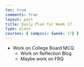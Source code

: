 ```yaml
---
toc: true
comments: true
layout: post
title: Daily Plan for Week 17
type: plans
courses: { compsci: {week: 17} }
---
```


- Work on College Board MCQ
    - Work on Reflection Blog
    - Maybe work on FRQ